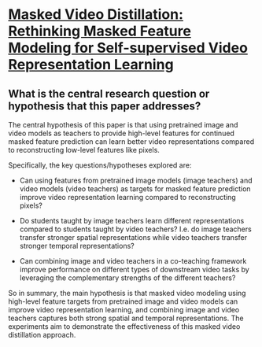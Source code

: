 # [Masked Video Distillation: Rethinking Masked Feature Modeling for   Self-supervised Video Representation Learning](https://arxiv.org/abs/2212.04500)

## What is the central research question or hypothesis that this paper addresses?

 The central hypothesis of this paper is that using pretrained image and video models as teachers to provide high-level features for continued masked feature prediction can learn better video representations compared to reconstructing low-level features like pixels. 

Specifically, the key questions/hypotheses explored are:

- Can using features from pretrained image models (image teachers) and video models (video teachers) as targets for masked feature prediction improve video representation learning compared to reconstructing pixels?

- Do students taught by image teachers learn different representations compared to students taught by video teachers? I.e. do image teachers transfer stronger spatial representations while video teachers transfer stronger temporal representations?

- Can combining image and video teachers in a co-teaching framework improve performance on different types of downstream video tasks by leveraging the complementary strengths of the different teachers?

So in summary, the main hypothesis is that masked video modeling using high-level feature targets from pretrained image and video models can improve video representation learning, and combining image and video teachers captures both strong spatial and temporal representations. The experiments aim to demonstrate the effectiveness of this masked video distillation approach.
